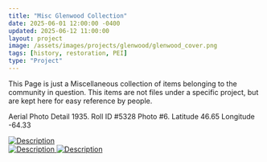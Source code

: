 ```yaml
---
title: "Misc Glenwood Collection"
date: 2025-06-01 12:00:00 -0400
updated: 2025-06-12 11:00:00
layout: project
image: /assets/images/projects/glenwood/glenwood_cover.png
tags: [history, restoration, PEI]
type: "Project"
---
```


This Page is just a Miscellaneous collection of items belonging to the community in question.
This items are not files under a specific project, but are kept here for easy reference by people.


<div class="gallery">
  <div class="gallery-item">
  <p>Aerial Photo Detail 1935. Roll ID #5328 Photo #6. Latitude 46.65 Longitude -64.33</p>
  <a href="{{ '/assets/images/projects/glenwood/5328-6.jpg' | relative_url }}">
    <img src="{{ '/assets/images/projects/glenwood/thumbnails/5328-6.jpg' | relative_url }}" alt="Description">
  </a>
  </div>
  <a href="{{ '/assets/images/projects/glenwood/.jpg' | relative_url }}">
    <img src="{{ '/assets/images/projects/glenwood/thumbnails/.jpg' | relative_url }}" alt="Description">
  </a>
  <a href="{{ '/assets/images/projects/glenwood/.jpg' | relative_url }}">
    <img src="{{ '/assets/images/projects/glenwood/thumbnails/.jpg' | relative_url }}" alt="Description">
  </a>
</div>
